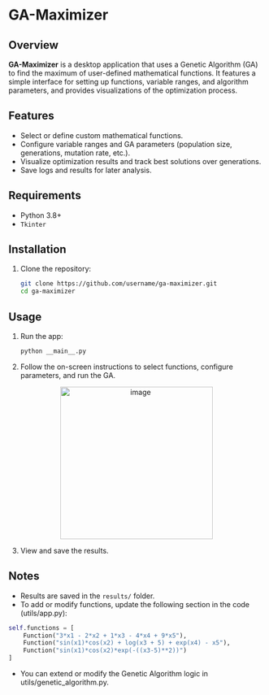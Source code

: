 # GA-Maximizer

## Overview  
**GA-Maximizer** is a desktop application that uses a Genetic Algorithm (GA) to find the maximum of user-defined mathematical functions. It features a simple interface for setting up functions, variable ranges, and algorithm parameters, and provides visualizations of the optimization process.

## Features  
- Select or define custom mathematical functions.  
- Configure variable ranges and GA parameters (population size, generations, mutation rate, etc.).  
- Visualize optimization results and track best solutions over generations.  
- Save logs and results for later analysis.

## Requirements  
- Python 3.8+  
- `Tkinter`

## Installation  
1. Clone the repository:  
   ```bash
   git clone https://github.com/username/ga-maximizer.git
   cd ga-maximizer
   ```

## Usage  
1. Run the app:  
   ```bash
   python __main__.py
   ```
2. Follow the on-screen instructions to select functions, configure parameters, and run the GA.

<div align="center"> <img width="300" alt="image" src="https://github.com/user-attachments/assets/4f9a51ef-2a05-4e3b-9ed1-57c828d8dc48"> </div>

3. View and save the results.

## Notes  
- Results are saved in the `results/` folder.  
- To add or modify functions, update the following section in the code (utils/app.py):
```python
self.functions = [
    Function("3*x1 - 2*x2 + 1*x3 - 4*x4 + 9*x5"),
    Function("sin(x1)*cos(x2) + log(x3 + 5) + exp(x4) - x5"),
    Function("sin(x1)*cos(x2)*exp(-((x3-5)**2))")
]
```
- You can extend or modify the Genetic Algorithm logic in utils/genetic_algorithm.py.
